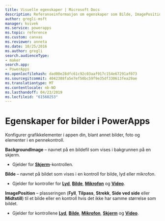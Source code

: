 ```yaml
---
title: Visuelle egenskaper | Microsoft Docs
description: Referanseinformasjon om egenskaper som Bilde, ImagePosition og BackgroundImage
author: gregli-msft
manager: kvivek
ms.service: powerapps
ms.topic: reference
ms.custom: canvas
ms.reviewer: anneta
ms.date: 10/25/2016
ms.author: gregli
search.audienceType:
- maker
search.app:
- PowerApps
ms.openlocfilehash: dad00e28dfc61c92c03aaf917c154e67291af073
ms.sourcegitcommit: 4042388fa5e7ef50bc59f9e35df330613fea29ae
ms.translationtype: MT
ms.contentlocale: nb-NO
ms.lasthandoff: 04/23/2019
ms.locfileid: "61560253"
---
```

# <a name="image-properties-in-powerapps"></a>Egenskaper for bilder i PowerApps
Konfigurer grafikkelementer i appen din, blant annet bilder, foto og elementer i en pennekontroll.

**BackgroundImage** – navnet på en bildefil som vises i bakgrunnen på en skjerm.

* Gjelder for **[Skjerm](control-screen.md)**-kontrollen.

**Bilde** – navnet på bildet som vises i en kontroll for bilde, lyd eller mikrofon.

* Gjelder for kontroller for **[Lyd](control-audio-video.md)**, **[Bilde](control-image.md)**, **[Mikrofon](control-microphone.md)** og **[Video](control-audio-video.md)**.

**ImagePosition** – plasseringen (**Fyll**, **Tilpass**, **Strekk**, **Side ved side** eller **Midtstill**) til et bilde eller en kontroll hvis det ikke har samme størrelse som bildet.

* Gjelder for kontrollene **[Lyd](control-audio-video.md)**, **[Bilde](control-image.md)**, **[Mikrofon](control-microphone.md)**, **[Skjerm](control-screen.md)** og **[Video](control-audio-video.md)**.

